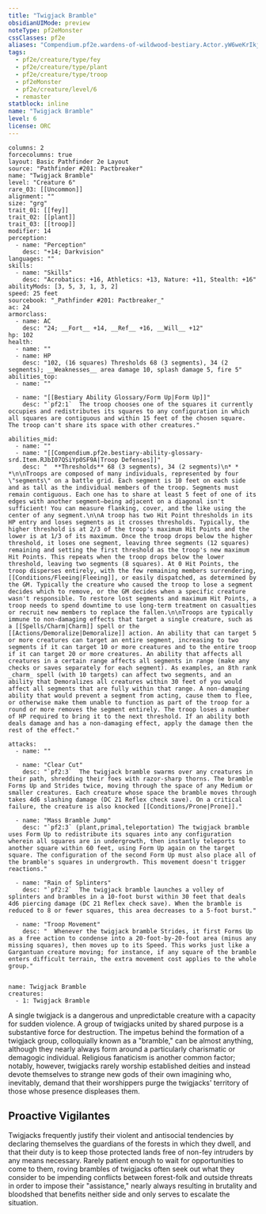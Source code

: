```yaml
---
title: "Twigjack Bramble"
obsidianUIMode: preview
noteType: pf2eMonster
cssClasses: pf2e
aliases: "Compendium.pf2e.wardens-of-wildwood-bestiary.Actor.yW6weKrIkjL3UIqD" 
tags:
  - pf2e/creature/type/fey
  - pf2e/creature/type/plant
  - pf2e/creature/type/troop
  - pf2eMonster
  - pf2e/creature/level/6
  - remaster
statblock: inline
name: "Twigjack Bramble"
level: 6
license: ORC
---
```


```statblock
columns: 2
forcecolumns: true
layout: Basic Pathfinder 2e Layout
source: "Pathfinder #201: Pactbreaker"
name: "Twigjack Bramble"
level: "Creature 6"
rare_03: [[Uncommon]]
alignment: ""
size: "grg"
trait_01: [[fey]]
trait_02: [[plant]]
trait_03: [[troop]]
modifier: 14
perception:
  - name: "Perception"
    desc: "+14; Darkvision"
languages: ""
skills:
  - name: "Skills"
    desc: "Acrobatics: +16, Athletics: +13, Nature: +11, Stealth: +16"
abilityMods: [3, 5, 3, 1, 3, 2]
speed: 25 feet
sourcebook: "_Pathfinder #201: Pactbreaker_"
ac: 24
armorclass:
  - name: AC
    desc: "24; __Fort__ +14, __Ref__ +16, __Will__ +12"
hp: 102
health:
  - name: ""
  - name: HP
    desc: "102, (16 squares) Thresholds 68 (3 segments), 34 (2 segments); __Weaknesses__ area damage 10, splash damage 5, fire 5"
abilities_top:
  - name: ""

  - name: "[[Bestiary Ability Glossary/Form Up|Form Up]]"
    desc: "`pf2:1`  The troop chooses one of the squares it currently occupies and redistributes its squares to any configuration in which all squares are contiguous and within 15 feet of the chosen square. The troop can't share its space with other creatures."

abilities_mid:
  - name: ""
  - name: "[[Compendium.pf2e.bestiary-ability-glossary-srd.Item.RJbI07QSiYp0SF9A|Troop Defenses]]"
    desc: "  **Thresholds** 68 (3 segments), 34 (2 segments)\n* * *\n\nTroops are composed of many individuals, represented by four \"segments\" on a battle grid. Each segment is 10 feet on each side and as tall as the individual members of the troop. Segments must remain contiguous. Each one has to share at least 5 feet of one of its edges with another segment—being adjacent on a diagonal isn't sufficient! You can measure flanking, cover, and the like using the center of any segment.\n\nA troop has two Hit Point thresholds in its HP entry and loses segments as it crosses thresholds. Typically, the higher threshold is at 2/3 of the troop's maximum Hit Points and the lower is at 1/3 of its maximum. Once the troop drops below the higher threshold, it loses one segment, leaving three segments (12 squares) remaining and setting the first threshold as the troop's new maximum Hit Points. This repeats when the troop drops below the lower threshold, leaving two segments (8 squares). At 0 Hit Points, the troop disperses entirely, with the few remaining members surrendering, [[Conditions/Fleeing|Fleeing]], or easily dispatched, as determined by the GM. Typically the creature who caused the troop to lose a segment decides which to remove, or the GM decides when a specific creature wasn't responsible. To restore lost segments and maximum Hit Points, a troop needs to spend downtime to use long-term treatment on casualties or recruit new members to replace the fallen.\n\nTroops are typically immune to non-damaging effects that target a single creature, such as a [[Spells/Charm|Charm]] spell or the [[Actions/Demoralize|Demoralize]] action. An ability that can target 5 or more creatures can target an entire segment, increasing to two segments if it can target 10 or more creatures and to the entire troop if it can target 20 or more creatures. An ability that affects all creatures in a certain range affects all segments in range (make any checks or saves separately for each segment). As examples, an 8th rank _charm_ spell (with 10 targets) can affect two segments, and an ability that Demoralizes all creatures within 30 feet of you would affect all segments that are fully within that range. A non-damaging ability that would prevent a segment from acting, cause them to flee, or otherwise make them unable to function as part of the troop for a round or more removes the segment entirely. The troop loses a number of HP required to bring it to the next threshold. If an ability both deals damage and has a non-damaging effect, apply the damage then the rest of the effect."

attacks:
  - name: ""

  - name: "Clear Cut"
    desc: "`pf2:3`  The twigjack bramble swarms over any creatures in their path, shredding their foes with razor-sharp thorns. The bramble Forms Up and Strides twice, moving through the space of any Medium or smaller creatures. Each creature whose space the bramble moves through takes 4d6 slashing damage (DC 21 Reflex check save). On a critical failure, the creature is also knocked [[Conditions/Prone|Prone]]."

  - name: "Mass Bramble Jump"
    desc: "`pf2:3` (plant,primal,teleportation) The twigjack bramble uses Form Up to redistribute its squares into any configuration wherein all squares are in undergrowth, then instantly teleports to another square within 60 feet, using Form Up again on the target square. The configuration of the second Form Up must also place all of the bramble's squares in undergrowth. This movement doesn't trigger reactions."

  - name: "Rain of Splinters"
    desc: "`pf2:2`  The twigjack bramble launches a volley of splinters and brambles in a 10-foot burst within 30 feet that deals 4d6 piercing damage (DC 21 Reflex check save). When the bramble is reduced to 8 or fewer squares, this area decreases to a 5-foot burst."

  - name: "Troop Movement"
    desc: "  Whenever the twigjack bramble Strides, it first Forms Up as a free action to condense into a 20-foot-by-20-foot area (minus any missing squares), then moves up to its Speed. This works just like a Gargantuan creature moving; for instance, if any square of the bramble enters difficult terrain, the extra movement cost applies to the whole group."
 
```

```encounter-table
name: Twigjack Bramble
creatures:
  - 1: Twigjack Bramble
```



A single twigjack is a dangerous and unpredictable creature with a capacity for sudden violence. A group of twigjacks united by shared purpose is a substantive force for destruction. The impetus behind the formation of a twigjack group, colloquially known as a "bramble," can be almost anything, although they nearly always form around a particularly charismatic or demagogic individual. Religious fanaticism is another common factor; notably, however, twigjacks rarely worship established deities and instead devote themselves to strange new gods of their own imagining who, inevitably, demand that their worshippers purge the twigjacks' territory of those whose presence displeases them.

## Proactive Vigilantes

Twigjacks frequently justify their violent and antisocial tendencies by declaring themselves the guardians of the forests in which they dwell, and that their duty is to keep those protected lands free of non-fey intruders by any means necessary. Rarely patient enough to wait for opportunities to come to them, roving brambles of twigjacks often seek out what they consider to be impending conflicts between forest-folk and outside threats in order to impose their "assistance," nearly always resulting in brutality and bloodshed that benefits neither side and only serves to escalate the situation.
